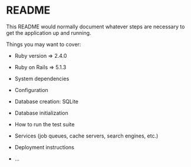 # README

This README would normally document whatever steps are necessary to get the
application up and running.

Things you may want to cover:

* Ruby version => 2.4.0

* Ruby on Rails => 5.1.3

* System dependencies

* Configuration

* Database creation: SQLite

* Database initialization

* How to run the test suite

* Services (job queues, cache servers, search engines, etc.)

* Deployment instructions

* ...

